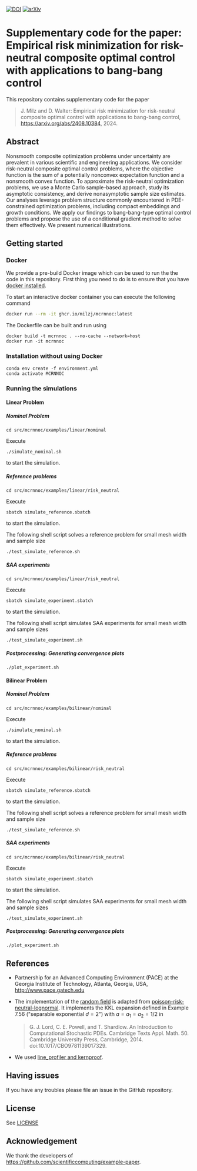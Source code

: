 [![DOI](https://zenodo.org/badge/588990015.svg)](https://zenodo.org/doi/10.5281/zenodo.13145218)
[![arXiv](https://img.shields.io/badge/arXiv-2408.10384-b31b1b.svg)]([https://arxiv.org/abs/1234.56789](https://arxiv.org/abs/2408.10384))

# Supplementary code for the paper: Empirical risk minimization for risk-neutral composite optimal control with applications to bang-bang control

This repository contains supplementary code for the paper

> J. Milz and D. Walter: Empirical risk minimization for risk-neutral composite optimal control with applications to bang-bang control, https://arxiv.org/abs/2408.10384, 2024.

## Abstract

Nonsmooth composite optimization problems under uncertainty are prevalent in various scientific and engineering applications. We consider risk-neutral composite optimal control problems, where the objective function is the sum of a potentially nonconvex expectation function and a nonsmooth convex function. To approximate the risk-neutral optimization problems, we use a Monte Carlo sample-based approach, study its asymptotic consistency, and derive nonasymptotic sample size estimates. Our analyses leverage problem structure commonly encountered in PDE-constrained optimization problems, including compact embeddings and growth conditions. We apply our findings to bang-bang-type optimal control problems and propose the use of a conditional gradient method to solve them effectively. We present numerical illustrations.

## Getting started

### Docker

We provide a pre-build Docker image which can be used to run the the code in this repository. First thing you need to do is to ensure that you have [docker installed](https://docs.docker.com/get-docker/).

To start an interactive docker container you can execute the following command

```bash
docker run --rm -it ghcr.io/milzj/mcrnnoc:latest
```

The Dockerfile can be built and run using

```
docker build -t mcrnnoc . --no-cache --network=host
docker run -it mcrnnoc
```

### Installation without using Docker

```
conda env create -f environment.yml
conda activate MCRNNOC
```

### Running the simulations

#### Linear Problem

##### Nominal Problem

```shell
cd src/mcrnnoc/examples/linear/nominal
````

Execute
```
./simulate_nominal.sh
```
to start the simulation.

##### Reference problems

```shell
cd src/mcrnnoc/examples/linear/risk_neutral
```

Execute
```
sbatch simulate_reference.sbatch
```
to start the simulation.

The following shell script solves a reference problem for small mesh width and sample size
```
./test_simulate_reference.sh
```

##### SAA experiments

```shell
cd src/mcrnnoc/examples/linear/risk_neutral
```

Execute
```
sbatch simulate_experiment.sbatch
```
to start the simulation.

The following shell script simulates SAA experiments for small mesh width and sample sizes
```
./test_simulate_experiment.sh
```

##### Postprocessing: Generating convergence plots

```
./plot_experiment.sh
```

#### Bilinear Problem

##### Nominal Problem

```shell
cd src/mcrnnoc/examples/bilinear/nominal
````

Execute
```
./simulate_nominal.sh
```
to start the simulation.

##### Reference problems

```shell
cd src/mcrnnoc/examples/bilinear/risk_neutral
```

Execute
```
sbatch simulate_reference.sbatch
```
to start the simulation.

The following shell script solves a reference problem for small mesh width and sample size
```
./test_simulate_reference.sh
```

##### SAA experiments

```shell
cd src/mcrnnoc/examples/bilinear/risk_neutral
```

Execute
```
sbatch simulate_experiment.sbatch
```
to start the simulation.

The following shell script simulates SAA experiments for small mesh width and sample sizes
```
./test_simulate_experiment.sh
```

##### Postprocessing: Generating convergence plots

```
./plot_experiment.sh
```

## References

- Partnership for an Advanced Computing Environment (PACE) at the Georgia Institute of Technology, Atlanta, Georgia, USA, http://www.pace.gatech.edu

- The implementation of the [random field](./src/mcrnnoc/random_field) is adapted from
[poisson-risk-neutral-lognormal](https://github.com/milzj/FW4PDE/tree/main/examples/convex/poisson-risk-neutral-lognormal).
It implements the KKL expansion defined in Example 7.56 ("separable exponential $d=2$") with $a = a_1 = a_2 = 1/2$ in 
  > G. J. Lord, C. E. Powell, and T. Shardlow. An Introduction to Computational Stochastic PDEs. Cambridge Texts Appl. Math. 50. Cambridge University Press, Cambridge, 2014. doi:10.1017/CBO9781139017329.

- We used [line_profiler and kernproof](https://github.com/pyutils/line_profiler).

## Having issues
If you have any troubles please file an issue in the GitHub repository.

## License
See [LICENSE](LICENSE)

## Acknowledgement
We thank the developers of https://github.com/scientificcomputing/example-paper.
